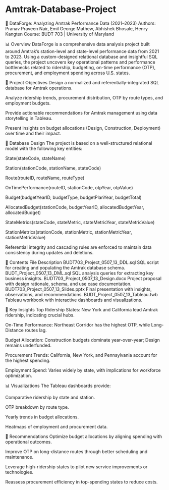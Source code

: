 # Amtrak-Database-Project

🚆 DataForge: Analyzing Amtrak Performance Data (2021–2023)
Authors: Pranav Praveen Nair, Emil George Mathew, Abhishek Bhosale, Henry Kangten
Course: BUDT 703 | University of Maryland

📊 Overview
DataForge is a comprehensive data analysis project built around Amtrak’s station-level and state-level performance data from 2021 to 2023. Using a custom-designed relational database and insightful SQL queries, the project uncovers key operational patterns and performance bottlenecks related to ridership, budgeting, on-time performance (OTP), procurement, and employment spending across U.S. states.

🎯 Project Objectives
Design a normalized and referentially-integrated SQL database for Amtrak operations.

Analyze ridership trends, procurement distribution, OTP by route types, and employment budgets.

Provide actionable recommendations for Amtrak management using data storytelling in Tableau.

Present insights on budget allocations (Design, Construction, Deployment) over time and their impact.

🧩 Database Design
The project is based on a well-structured relational model with the following key entities:

State(stateCode, stateName)

Station(stationCode, stationName, stateCode)

Route(routeID, routeName, routeType)

OnTimePerformance(routeID, stationCode, otpYear, otpValue)

Budget(budgetYearID, budgetType, budgetPlanYear, budgetTotal)

AllocatedBudget(stationCode, budgetYearID, allocatedBudgetYear, allocatedBudget)

StateMetrics(stateCode, stateMetric, stateMetricYear, stateMetricValue)

StationMetrics(stationCode, stationMetric, stationMetricYear, stationMetricValue)

Referential integrity and cascading rules are enforced to maintain data consistency during updates and deletions.

📁 Contents
File	Description
BUDT703_Project_0507_13_DDL.sql	SQL script for creating and populating the Amtrak database schema.
BUDT_Project_0507_13_DML.sql	SQL analysis queries for extracting key business insights.
BUDT703_Project_0507_13_Design.docx	Project proposal with design rationale, schema, and use case documentation.
BUDT703_Project_0507_13_Slides.pptx	Final presentation with insights, observations, and recommendations.
BUDT_Project_0507_13_Tableau.twb	Tableau workbook with interactive dashboards and visualizations.

📌 Key Insights
Top Ridership States: New York and California lead Amtrak ridership, indicating crucial hubs.

On-Time Performance: Northeast Corridor has the highest OTP, while Long-Distance routes lag.

Budget Allocation: Construction budgets dominate year-over-year; Design remains underfunded.

Procurement Trends: California, New York, and Pennsylvania account for the highest spending.

Employment Spend: Varies widely by state, with implications for workforce optimization.

📊 Visualizations
The Tableau dashboards provide:

Comparative ridership by state and station.

OTP breakdown by route type.

Yearly trends in budget allocations.

Heatmaps of employment and procurement data.

🧠 Recommendations
Optimize budget allocations by aligning spending with operational outcomes.

Improve OTP on long-distance routes through better scheduling and maintenance.

Leverage high-ridership states to pilot new service improvements or technologies.

Reassess procurement efficiency in top-spending states to reduce costs.
